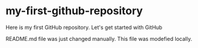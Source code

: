 # my-first-github-repository
Here is my first GitHub repository. Let's get started with GitHub


README.md file was just changed manually. This file was modefied locally.
